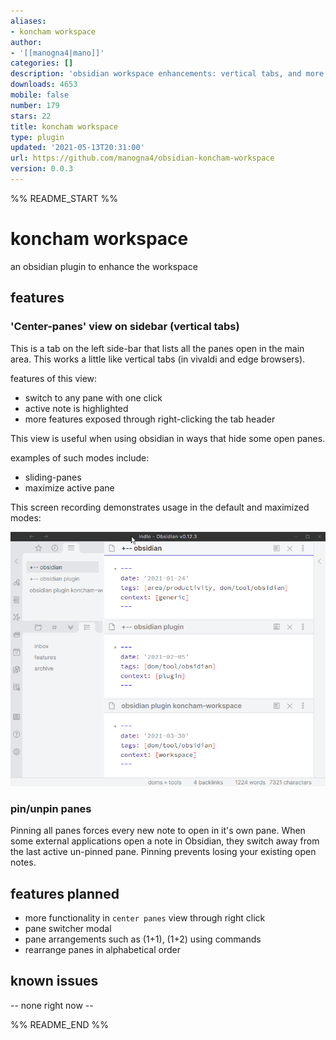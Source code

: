 ```yaml
---
aliases:
- koncham workspace
author:
- '[[manogna4|mano]]'
categories: []
description: 'obsidian workspace enhancements: vertical tabs, and more...'
downloads: 4653
mobile: false
number: 179
stars: 22
title: koncham workspace
type: plugin
updated: '2021-05-13T20:31:00'
url: https://github.com/manogna4/obsidian-koncham-workspace
version: 0.0.3
---
```


%% README_START %%

# koncham workspace

an obsidian plugin to enhance the workspace

## features

### 'Center-panes' view on sidebar (vertical tabs)

This is a tab on the left side-bar that lists all the panes open in the main area. This works a little like vertical tabs (in vivaldi and edge browsers).

features of this view:
+ switch to any pane with one click
+ active note is highlighted
+ more features exposed through right-clicking the tab header

This view is useful when using obsidian in ways that hide some open panes.

examples of such modes include:
+ sliding-panes
+ maximize active pane

This screen recording demonstrates usage in the default and maximized modes:

![center-panes in action](https://raw.githubusercontent.com//manogna4/obsidian-koncham-workspace/main/media/center-panes-in-action.gif)

### pin/unpin panes

Pinning all panes forces every new note to open in it's own pane.
When some external applications open a note in Obsidian, they switch away from the last active un-pinned pane. Pinning prevents losing your existing open notes.

## features planned

+ more functionality in `center panes` view through right click
+ pane switcher modal
+ pane arrangements such as (1+1), (1+2) using commands
+ rearrange panes in alphabetical order

## known issues

-- none right now --


%% README_END %%